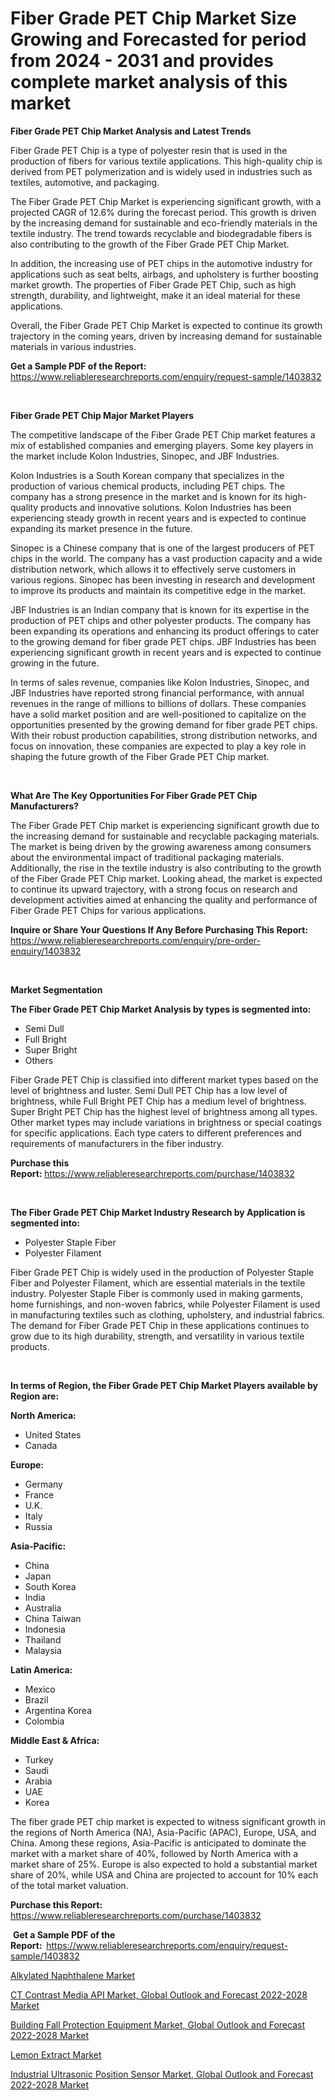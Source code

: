 <p><h1>Fiber Grade PET Chip Market Size Growing and Forecasted for period from 2024 - 2031 and provides complete market analysis of this market</h1></p><p><strong>Fiber Grade PET Chip Market Analysis and Latest Trends</strong></p>
<p><p>Fiber Grade PET Chip is a type of polyester resin that is used in the production of fibers for various textile applications. This high-quality chip is derived from PET polymerization and is widely used in industries such as textiles, automotive, and packaging.</p><p>The Fiber Grade PET Chip Market is experiencing significant growth, with a projected CAGR of 12.6% during the forecast period. This growth is driven by the increasing demand for sustainable and eco-friendly materials in the textile industry. The trend towards recyclable and biodegradable fibers is also contributing to the growth of the Fiber Grade PET Chip Market.</p><p>In addition, the increasing use of PET chips in the automotive industry for applications such as seat belts, airbags, and upholstery is further boosting market growth. The properties of Fiber Grade PET Chip, such as high strength, durability, and lightweight, make it an ideal material for these applications.</p><p>Overall, the Fiber Grade PET Chip Market is expected to continue its growth trajectory in the coming years, driven by increasing demand for sustainable materials in various industries.</p></p>
<p><strong>Get a Sample PDF of the Report:&nbsp;</strong> <a href="https://www.reliableresearchreports.com/enquiry/request-sample/1403832">https://www.reliableresearchreports.com/enquiry/request-sample/1403832</a></p>
<p>&nbsp;</p>
<p><strong>Fiber Grade PET Chip Major Market Players</strong></p>
<p><p>The competitive landscape of the Fiber Grade PET Chip market features a mix of established companies and emerging players. Some key players in the market include Kolon Industries, Sinopec, and JBF Industries.</p><p>Kolon Industries is a South Korean company that specializes in the production of various chemical products, including PET chips. The company has a strong presence in the market and is known for its high-quality products and innovative solutions. Kolon Industries has been experiencing steady growth in recent years and is expected to continue expanding its market presence in the future.</p><p>Sinopec is a Chinese company that is one of the largest producers of PET chips in the world. The company has a vast production capacity and a wide distribution network, which allows it to effectively serve customers in various regions. Sinopec has been investing in research and development to improve its products and maintain its competitive edge in the market.</p><p>JBF Industries is an Indian company that is known for its expertise in the production of PET chips and other polyester products. The company has been expanding its operations and enhancing its product offerings to cater to the growing demand for fiber grade PET chips. JBF Industries has been experiencing significant growth in recent years and is expected to continue growing in the future.</p><p>In terms of sales revenue, companies like Kolon Industries, Sinopec, and JBF Industries have reported strong financial performance, with annual revenues in the range of millions to billions of dollars. These companies have a solid market position and are well-positioned to capitalize on the opportunities presented by the growing demand for fiber grade PET chips. With their robust production capabilities, strong distribution networks, and focus on innovation, these companies are expected to play a key role in shaping the future growth of the Fiber Grade PET Chip market.</p></p>
<p>&nbsp;</p>
<p><strong>What Are The Key Opportunities For Fiber Grade PET Chip Manufacturers?</strong></p>
<p><p>The Fiber Grade PET Chip market is experiencing significant growth due to the increasing demand for sustainable and recyclable packaging materials. The market is being driven by the growing awareness among consumers about the environmental impact of traditional packaging materials. Additionally, the rise in the textile industry is also contributing to the growth of the Fiber Grade PET Chip market. Looking ahead, the market is expected to continue its upward trajectory, with a strong focus on research and development activities aimed at enhancing the quality and performance of Fiber Grade PET Chips for various applications.</p></p>
<p><strong>Inquire or Share Your Questions If Any Before Purchasing This Report:</strong> <a href="https://www.reliableresearchreports.com/enquiry/pre-order-enquiry/1403832">https://www.reliableresearchreports.com/enquiry/pre-order-enquiry/1403832</a></p>
<p>&nbsp;</p>
<p><strong>Market Segmentation</strong></p>
<p><strong>The Fiber Grade PET Chip Market Analysis by types is segmented into:</strong></p>
<p><ul><li>Semi Dull</li><li>Full Bright</li><li>Super Bright</li><li>Others</li></ul></p>
<p><p>Fiber Grade PET Chip is classified into different market types based on the level of brightness and luster. Semi Dull PET Chip has a low level of brightness, while Full Bright PET Chip has a medium level of brightness. Super Bright PET Chip has the highest level of brightness among all types. Other market types may include variations in brightness or special coatings for specific applications. Each type caters to different preferences and requirements of manufacturers in the fiber industry.</p></p>
<p><strong>Purchase this Report:&nbsp;</strong><a href="https://www.reliableresearchreports.com/purchase/1403832">https://www.reliableresearchreports.com/purchase/1403832</a></p>
<p>&nbsp;</p>
<p><strong>The Fiber Grade PET Chip Market Industry Research by Application is segmented into:</strong></p>
<p><ul><li>Polyester Staple Fiber</li><li>Polyester Filament</li></ul></p>
<p><p>Fiber Grade PET Chip is widely used in the production of Polyester Staple Fiber and Polyester Filament, which are essential materials in the textile industry. Polyester Staple Fiber is commonly used in making garments, home furnishings, and non-woven fabrics, while Polyester Filament is used in manufacturing textiles such as clothing, upholstery, and industrial fabrics. The demand for Fiber Grade PET Chip in these applications continues to grow due to its high durability, strength, and versatility in various textile products.</p></p>
<p>&nbsp;</p>
<p><strong>In terms of Region, the Fiber Grade PET Chip Market Players available by Region are:</strong></p>
<p>
    <p> <strong> North America: </strong>
        <ul>
            <li>United States</li>
            <li>Canada</li>
        </ul>
        </p> 
    <p> <strong> Europe: </strong>
        <ul>
            <li>Germany</li>
            <li>France</li>
            <li>U.K.</li>
            <li>Italy</li>
            <li>Russia</li>
        </ul>
        </p> 
    <p> <strong> Asia-Pacific: </strong>
        <ul>
            <li>China</li>
            <li>Japan</li>
            <li>South Korea</li>
            <li>India</li>
            <li>Australia</li>
            <li>China Taiwan</li>
            <li>Indonesia</li>
            <li>Thailand</li>
            <li>Malaysia</li>
        </ul>
        </p> 
    <p> <strong> Latin America: </strong>
        <ul>
            <li>Mexico</li>
            <li>Brazil</li>
            <li>Argentina Korea</li>
            <li>Colombia</li>
        </ul>
        </p> 
    <p> <strong> Middle East & Africa: </strong>
        <ul>
            <li>Turkey</li>
            <li>Saudi</li>
            <li>Arabia</li>
            <li>UAE</li>
            <li>Korea</li>
        </ul>
    </p>
    </p>
<p><p>The fiber grade PET chip market is expected to witness significant growth in the regions of North America (NA), Asia-Pacific (APAC), Europe, USA, and China. Among these regions, Asia-Pacific is anticipated to dominate the market with a market share of 40%, followed by North America with a market share of 25%. Europe is also expected to hold a substantial market share of 20%, while USA and China are projected to account for 10% each of the total market valuation.</p></p>
<p><strong>Purchase this Report: </strong><a href="https://www.reliableresearchreports.com/purchase/1403832">https://www.reliableresearchreports.com/purchase/1403832</a></p>
<p>&nbsp;<strong>Get a Sample PDF of the Report:&nbsp;&nbsp;</strong><a href="https://www.reliableresearchreports.com/enquiry/request-sample/1403832">https://www.reliableresearchreports.com/enquiry/request-sample/1403832</a></p>
<p><strong></strong></p>
<p><p><a href="https://view.publitas.com/reportprime-1/alkylated-naphthalene-market-size-and-examines-its-market-scope-with-a-primary-focus-on-growth-opportunities-and-forecasted-trends-spanning-from-2024-to-2031/">Alkylated Naphthalene Market</a></p><p><a href="https://butternut-bug-553.notion.site/CT-Contrast-Media-API-Market-Global-Outlook-and-Forecast-2022-2028-Market-Size-Reflecting-a-Forecas-ada0a87a7dda4d53bb9cbbcffd04d4b5">CT Contrast Media API Market, Global Outlook and Forecast 2022-2028 Market</a></p><p><a href="https://five-trouble-98a.notion.site/Building-Fall-Protection-Equipment-Market-Global-Outlook-and-Forecast-2022-2028-Market-Size-Share--5fec9c9c961a482f987f005c1043572e">Building Fall Protection Equipment Market, Global Outlook and Forecast 2022-2028 Market</a></p><p><a href="https://view.publitas.com/reportprime-1/lemon-extract-market-size-global-industry-overview-market-segmentation-and-forecast-2024-to-2031/">Lemon Extract Market</a></p><p><a href="https://picayune-night-cbd.notion.site/Industrial-Ultrasonic-Position-Sensor-Market-Global-Outlook-and-Forecast-2022-2028-Market-Research--cb727c039ac441a98428718e47f0b84e">Industrial Ultrasonic Position Sensor Market, Global Outlook and Forecast 2022-2028 Market</a></p></p>